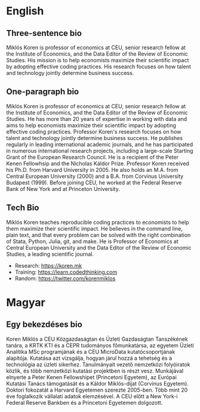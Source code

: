 # English
## Three-sentence bio
Miklós Koren is professor of economics at CEU, senior research fellow at the Institute of Economics, and the Data Editor of the Review of Economic Studies. His mission is to help economists maximize their scientific impact by adopting effective coding practices. His research focuses on how talent and technology jointly determine business success.

## One-paragraph bio
Miklós Koren is professor of economics at CEU, senior research fellow at the Institute of Economics, and the Data Editor of the Review of Economic Studies. He has more than 20 years of expertise in working with data and aims to help economists maximize their scientific impact by adopting effective coding practices. Professor Koren's research focuses on how talent and technology jointly determine business success. He publishes regularly in leading international academic journals, and he has participated in numerous international research projects, including a large-scale Starting Grant of the European Research Council. He is a recipient of the Peter Kenen Fellowhsip and the Nicholas Káldor Prize. Professor Koren received his Ph.D. from Harvard University in 2005. He also holds an M.A. from Central European University (2000) and a B.A. from Corvinus University Budapest (1999). Before joining CEU, he worked at the Federal Reserve Bank of New York and at Princeton University.

## Tech Bio
Miklós Koren teaches reproducible coding practices to economists to help them maximize their scientific impact. He believes in the command line, plain text, and that every problem can be solved with the right combination of Stata, Python, Julia, git, and make. He is Professor of Economics at Central European University and the Data Editor of the Review of Economic Studies, a leading scientific journal.

* Research: https://koren.mk 
* Training: https://learn.codedthinking.com
* Random: https://twitter.com/korenmiklos

# Magyar
## Egy bekezdéses bio
Koren Miklós a CEU Közgazdaságtan és Üzleti Gazdaságtan Tanszékének tanára, a KRTK KTI és a CEPR tudományos főmunkatársa, az egyetem Üzleti Analitika MSc programjának és a CEU MicroData kutatócsoportjának alapítója. Kutatása azt vizsgálja, hogyan járul hozzá a tehetség és a technológia az üzleti sikerhez. Tanulmányait vezető nemzetközi folyóiratok közlik, és több nemzetközi kutatási projektben is részt vesz. Munkájával elnyerte a Peter Kenen Fellowshipet (Princetoni Egyetem), az Európai Kutatási Tanács támogatását és a Káldor Miklós-díjat (Corvinus Egyetem). Doktori fokozatát a Harvard Egyetemen szerezte 2005-ben. Több mint 20 éve foglalkozik vállalati adatok elemzésével. A CEU előtt a New York-i Federal Reserve Bankben és a Princetoni Egyetemen dolgozott.
